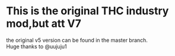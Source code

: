 # This is the original THC industry mod,but att V7
the original v5 version can be found in the master branch.<br/>
Huge thanks to @uujuju1
